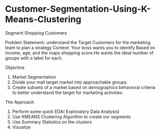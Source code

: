 # Customer-Segmentation-Using-K-Means-Clustering
Segment Shopping Customers

  Problem Statement: understand the Target Customers for the marketing team to plan a strategy
  ﻿﻿Context: Your boss wants you to identify Based on income, age, and the maps shopping score.﻿﻿He wants the ideal   number of groups with a label   for each.
    
  Objective
  1. Market Segmentation
  2. Divide your mall target market into approachable groups.
  3. Create subsets of a market based on demographics behavioral criteria to better understand the target for      marketing activities.

 The Approach
1. ﻿﻿﻿Perform some quick EDA( Exploratory Data Analysis)
2. ﻿﻿﻿Use KMEANS Clustering Algorithm to create our segments
3. ﻿﻿﻿Use Summary Statistics on the clusters
4. ﻿﻿﻿Visualize
